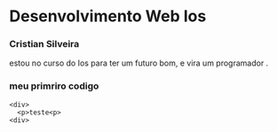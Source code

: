 # Desenvolvimento Web Ios

### Cristian Silveira

estou no curso do Ios para ter um futuro bom, e vira um programador .

### meu primriro codigo
 ```
 <div>
   <p>teste<p>
 <div>
 ```

